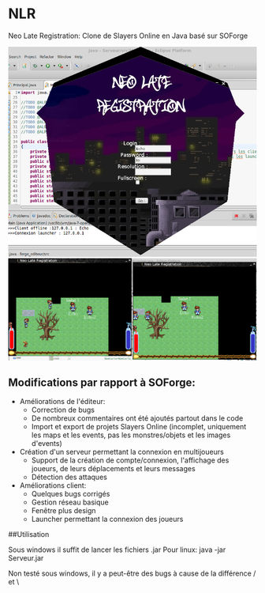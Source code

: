 # NLR
Neo Late Registration: Clone de Slayers Online en Java basé sur SOForge

![alt tag](https://raw.githubusercontent.com/EchoSO/NLR/master/Launcher.png)  
![alt tag](https://raw.githubusercontent.com/EchoSO/NLR/master/IG.png)


## Modifications par rapport à SOForge:
- Améliorations de l'éditeur:
  - Correction de bugs
  - De nombreux commentaires ont été ajoutés partout dans le code
  - Import et export de projets Slayers Online (incomplet, uniquement les maps et les events, pas les monstres/objets et les images d'events)
- Création d'un serveur permettant la connexion en multijoueurs
  - Support de la création de compte/connexion, l'affichage des joueurs, de leurs déplacements et leurs messages
  - Détection des attaques
- Améliorations client:
  - Quelques bugs corrigés
  - Gestion réseau basique
  - Fenêtre plus design
  - Launcher permettant la connexion des joueurs
  

##Utilisation

Sous windows il suffit de lancer les fichiers .jar
Pour linux: java -jar Serveur.jar

Non testé sous windows, il y a peut-être des bugs à cause de la différence / et \
